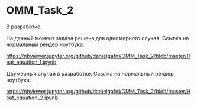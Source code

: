 # OMM_Task_2
В разработке.

На данный момент задача решена для одномерного случая. Ссылка на нормальный рендер ноутбука:

<https://nbviewer.jupyter.org/github/danielgafni/OMM_Task_2/blob/master/Heat_equation_1.ipynb>

Двумерный случай в разработке. Ссылка на нормальный рендер ноутбука:

<https://nbviewer.jupyter.org/github/danielgafni/OMM_Task_2/blob/master/Heat_equation_2.ipynb>

